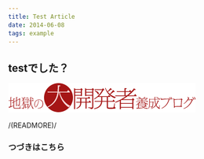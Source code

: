 ```yaml
---
title: Test Article
date: 2014-06-08
tags: example
---
```


## testでした？

![hoge](../img/layout/logo.png)

/(READMORE)/

### つづきはこちら


